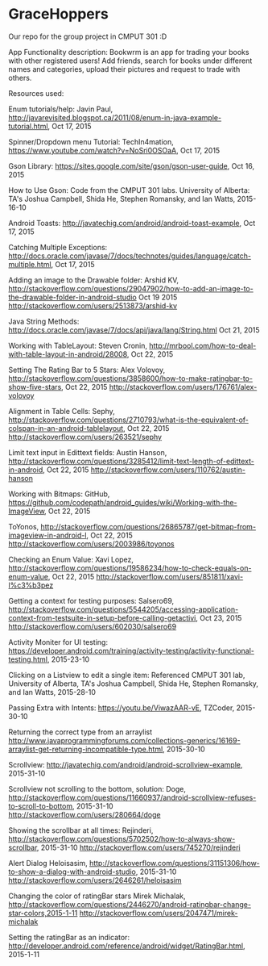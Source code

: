 # GraceHoppers
Our repo for the group project in CMPUT 301 :D

App Functionality description:
Bookwrm is an app for trading your books with other registered users! Add friends, search for books under different names and categories, upload their pictures and request to trade with others. 

Resources used:

Enum tutorials/help:
Javin Paul, http://javarevisited.blogspot.ca/2011/08/enum-in-java-example-tutorial.html, Oct 17, 2015

Spinner/Dropdown menu Tutorial:
TechIn4mation, https://www.youtube.com/watch?v=NoSri0OSOaA, Oct 17, 2015

Gson Library:
https://sites.google.com/site/gson/gson-user-guide, Oct 16, 2015

How to Use Gson:
Code from the CMPUT 301 labs. University of Alberta: TA's Joshua Campbell, Shida He, Stephen Romansky, and Ian Watts, 2015-16-10

Android Toasts:
http://javatechig.com/android/android-toast-example, Oct 17, 2015

Catching Multiple Exceptions:
http://docs.oracle.com/javase/7/docs/technotes/guides/language/catch-multiple.html, Oct 17, 2015

Adding an image to the Drawable folder:
Arshid KV, http://stackoverflow.com/questions/29047902/how-to-add-an-image-to-the-drawable-folder-in-android-studio Oct 19 2015
http://stackoverflow.com/users/2513873/arshid-kv

Java String Methods:
http://docs.oracle.com/javase/7/docs/api/java/lang/String.html Oct 21, 2015

Working with TableLayout:
Steven Cronin, http://mrbool.com/how-to-deal-with-table-layout-in-android/28008, Oct 22, 2015

Setting The Rating Bar to 5 Stars:
Alex Volovoy, http://stackoverflow.com/questions/3858600/how-to-make-ratingbar-to-show-five-stars, Oct 22, 2015
http://stackoverflow.com/users/176761/alex-volovoy

Alignment in Table Cells:
Sephy, http://stackoverflow.com/questions/2710793/what-is-the-equivalent-of-colspan-in-an-android-tablelayout, Oct 22, 2015
http://stackoverflow.com/users/263521/sephy

Limit text input in Edittext fields:
Austin Hanson, http://stackoverflow.com/questions/3285412/limit-text-length-of-edittext-in-android, Oct 22, 2015
http://stackoverflow.com/users/110762/austin-hanson

Working with Bitmaps:
GitHub, https://github.com/codepath/android_guides/wiki/Working-with-the-ImageView, Oct 22, 2015

ToYonos, http://stackoverflow.com/questions/26865787/get-bitmap-from-imageview-in-android-l, Oct 22, 2015
http://stackoverflow.com/users/2003986/toyonos

Checking an Enum Value:
Xavi Lopez, http://stackoverflow.com/questions/19586234/how-to-check-equals-on-enum-value, Oct 22, 2015
http://stackoverflow.com/users/851811/xavi-l%c3%b3pez

Getting a context for testing purposes:
Salsero69, http://stackoverflow.com/questions/5544205/accessing-application-context-from-testsuite-in-setup-before-calling-getactivi, Oct 23, 2015
http://stackoverflow.com/users/602030/salsero69

Activity Moniter for UI testing:
https://developer.android.com/training/activity-testing/activity-functional-testing.html, 2015-23-10

Clicking on a Listview to edit a single item:
Referenced CMPUT 301 lab, University of Alberta, TA's Joshua Campbell, Shida He, Stephen Romansky, and Ian Watts, 2015-28-10

Passing Extra with Intents:
https://youtu.be/ViwazAAR-vE, TZCoder, 2015-30-10

Returning the correct type from an arraylist
http://www.javaprogrammingforums.com/collections-generics/16169-arraylist-get-returning-incompatible-type.html, 2015-30-10

Scrollview:
http://javatechig.com/android/android-scrollview-example, 2015-31-10

Scrollview not scrolling to the bottom, solution:
Doge, http://stackoverflow.com/questions/11660937/android-scrollview-refuses-to-scroll-to-bottom, 2015-31-10
http://stackoverflow.com/users/280664/doge

Showing the scrollbar at all times:
Rejinderi, http://stackoverflow.com/questions/5702502/how-to-always-show-scrollbar, 2015-31-10
http://stackoverflow.com/users/745270/rejinderi

Alert Dialog
Heloisasim, http://stackoverflow.com/questions/31151306/how-to-show-a-dialog-with-android-studio, 2015-31-10
http://stackoverflow.com/users/2646261/heloisasim

Changing the color of ratingBar stars
Mirek Michalak, http://stackoverflow.com/questions/2446270/android-ratingbar-change-star-colors,2015-1-11
http://stackoverflow.com/users/2047471/mirek-michalak

Setting the ratingBar as an indicator:
http://developer.android.com/reference/android/widget/RatingBar.html, 2015-1-11

